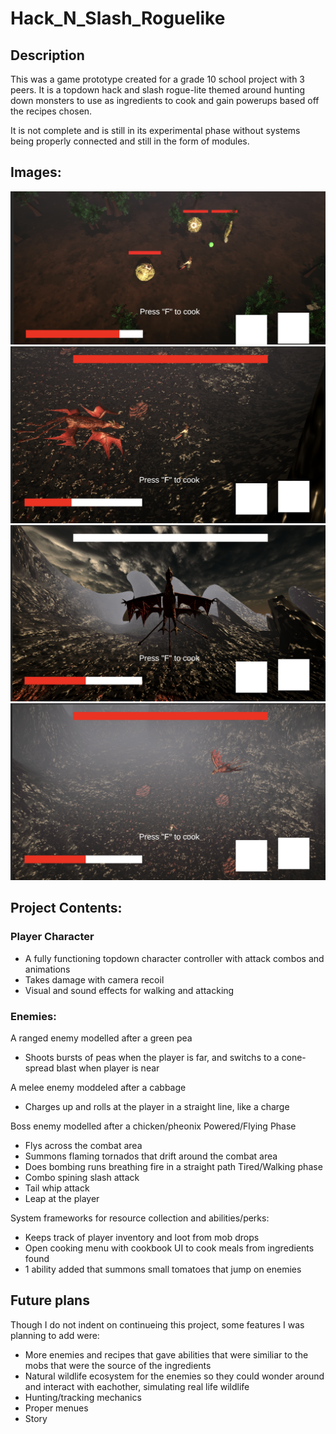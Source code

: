 # Hack_N_Slash_Roguelike

## Description

This was a game prototype created for a grade 10 school project with 3 peers. It is a topdown hack and slash rogue-lite themed around hunting down monsters to use as ingredients to cook and gain powerups based off the recipes chosen.

It is not complete and is still in its experimental phase without systems being properly connected and still in the form of modules.

## Images:
![Default Enemies](/SmallMobs.png)
![Boss](/BossNormal.png)
![Boss Aura](/BossTransition.png)
![Boss Fly](/BossFly.png)

## Project Contents:
### Player Character
- A fully functioning topdown character controller with attack combos and animations
- Takes damage with camera recoil
- Visual and sound effects for walking and attacking

### Enemies: 

A ranged enemy modelled after a green pea
- Shoots bursts of peas when the player is far, and switchs to a cone-spread blast when player is near

A melee enemy moddeled after a cabbage 
- Charges up and rolls at the player in a straight line, like a charge

Boss enemy modelled after a chicken/pheonix 
Powered/Flying Phase
- Flys across the combat area
- Summons flaming tornados that drift around the combat area
- Does bombing runs breathing fire in a straight path
Tired/Walking phase
- Combo spining slash attack
- Tail whip attack
- Leap at the player

System frameworks for resource collection and abilities/perks:
- Keeps track of player inventory and loot from mob drops
- Open cooking menu with cookbook UI to cook meals from ingredients found
- 1 ability added that summons small tomatoes that jump on enemies

## Future plans

Though I do not indent on continueing this project, some features I was planning to add were:
- More enemies and recipes that gave abilities that were similiar to the mobs that were the source of the ingredients
- Natural wildlife ecosystem for the enemies so they could wonder around and interact with eachother, simulating real life wildlife
- Hunting/tracking mechanics
- Proper menues
- Story


